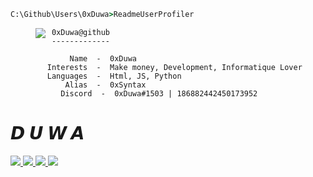```bat
C:\Github\Users\0xDuwa>ReadmeUserProfiler
```
>
><img align="left" src="https://media.discordapp.net/attachments/979032062768082954/979341527492997200/giphy.gif" /> 
>
```Informatique
 0xDuwa@github
 -------------

     Name  -  0xDuwa
Interests  -  Make money, Development, Informatique Lover
Languages  -  Html, JS, Python
    Alias  -  0xSyntax
   Discord  -  0xDuwa#1503 | 186882442450173952
```
  
  
  # **𝘿 𝙐 𝙒 𝘼**<br>

  <a href="https://github.com/0xDuwa">
    <img src="https://lanyard.cnrad.dev/api/186882442450173952"/>
    <img src="https://lanyard.cnrad.dev/api/287715395014754307"/>
    <img src="https://lanyard.cnrad.dev/api/153363817563160576"/>
    <img src="https://lanyard.cnrad.dev/api/315912378565001217"/>
     </a> 
